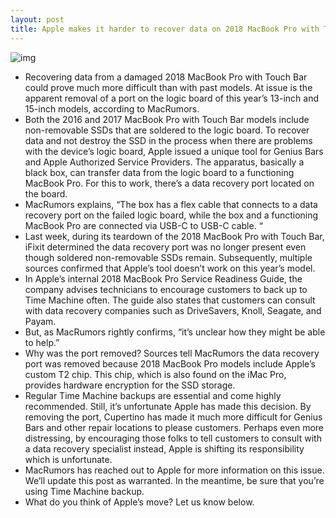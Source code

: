 ```yaml
---
layout: post
title: Apple makes it harder to recover data on 2018 MacBook Pro with Touch Bar
---
```

![img](http://media.idownloadblog.com/wp-content/uploads/2018/07/2018-MacBook-PRo-image-002.jpg)
* Recovering data from a damaged 2018 MacBook Pro with Touch Bar could prove much more difficult than with past models. At issue is the apparent removal of a port on the logic board of this year’s 13-inch and 15-inch models, according to MacRumors.
* Both the 2016 and 2017 MacBook Pro with Touch Bar models include non-removable SSDs that are soldered to the logic board. To recover data and not destroy the SSD in the process when there are problems with the device’s logic board, Apple issued a unique tool for Genius Bars and Apple Authorized Service Providers. The apparatus, basically a black box, can transfer data from the logic board to a functioning MacBook Pro. For this to work, there’s a data recovery port located on the board.
* MacRumors explains, “The box has a flex cable that connects to a data recovery port on the failed logic board, while the box and a functioning MacBook Pro are connected via USB-C to USB-C cable. “
* Last week, during its teardown of the 2018 MacBook Pro with Touch Bar, iFixit determined the data recovery port was no longer present even though soldered non-removable SSDs remain. Subsequently, multiple sources confirmed that Apple’s tool doesn’t work on this year’s model.
* In Apple’s internal 2018 MacBook Pro Service Readiness Guide, the company advises technicians to encourage customers to back up to Time Machine often. The guide also states that customers can consult with data recovery companies such as DriveSavers, Knoll, Seagate, and Payam.
* But, as MacRumors rightly confirms, “it’s unclear how they might be able to help.”
* Why was the port removed? Sources tell MacRumors the data recovery port was removed because 2018 MacBook Pro models include Apple’s custom T2 chip. This chip, which is also found on the iMac Pro, provides hardware encryption for the SSD storage.
* Regular Time Machine backups are essential and come highly recommended. Still, it’s unfortunate Apple has made this decision. By removing the port, Cupertino has made it much more difficult for Genius Bars and other repair locations to please customers. Perhaps even more distressing, by encouraging those folks to tell customers to consult with a data recovery specialist instead, Apple is shifting its responsibility which is unfortunate.
* MacRumors has reached out to Apple for more information on this issue. We’ll update this post as warranted. In the meantime, be sure that you’re using Time Machine backup.
* What do you think of Apple’s move? Let us know below.

